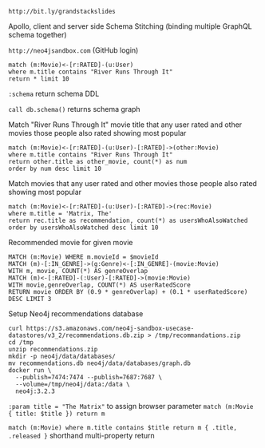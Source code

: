 
`http://bit.ly/grandstackslides`


Apollo, client and server side
Schema Stitching (binding multiple GraphQL schema together)

`http://neo4jsandbox.com` (GitHub login)

```
match (m:Movie)<-[r:RATED]-(u:User)
where m.title contains "River Runs Through It"
return * limit 10
```


`:schema` return schema DDL

`call db.schema()` returns schema graph

Match "River Runs Through It" movie title that any user rated
and other movies those people also rated showing most popular

```
match (m:Movie)<-[r:RATED]-(u:User)-[:RATED]->(other:Movie)
where m.title contains "River Runs Through It"
return other.title as other_movie, count(*) as num
order by num desc limit 10
```


Match movies that any user rated and other movies those people
also rated showing most popular

```
match (m:Movie)<-[r:RATED]-(u:User)-[:RATED]->(rec:Movie)
where m.title = 'Matrix, The'
return rec.title as recommendation, count(*) as usersWhoAlsoWatched
order by usersWhoAlsoWatched desc limit 10
```

Recommended movie for given movie

```
MATCH (m:Movie) WHERE m.movieId = $movieId
MATCH (m)-[:IN_GENRE]->(g:Genre)<-[:IN_GENRE]-(movie:Movie)
WITH m, movie, COUNT(*) AS genreOverlap
MATCH (m)<-[:RATED]-(:User)-[:RATED]->(movie:Movie)
WITH movie,genreOverlap, COUNT(*) AS userRatedScore
RETURN movie ORDER BY (0.9 * genreOverlap) + (0.1 * userRatedScore)  DESC LIMIT 3
```

Setup Neo4j recommendations database

```
curl https://s3.amazonaws.com/neo4j-sandbox-usecase-datastores/v3_2/recommendations.db.zip > /tmp/recommandations.zip
cd /tmp
unzip recommendations.zip
mkdir -p neo4j/data/databases/
mv recommendations.db neo4j/data/databases/graph.db
docker run \
  --publish=7474:7474 --publish=7687:7687 \
  --volume=/tmp/neo4j/data:/data \
  neo4j:3.2.3
``` 


`:param title = "The Matrix"` to assign browser parameter
`match (m:Movie { title: $title }) return m`

`match (m:Movie) where m.title contains $title return m { .title, .released }` shorthand multi-property return 
